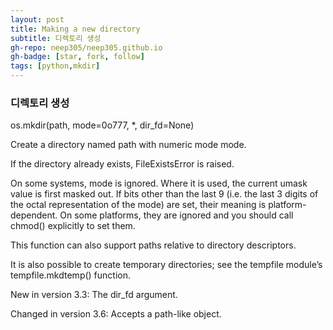 ```yaml
---
layout: post
title: Making a new directory
subtitle: 디렉토리 생성
gh-repo: neep305/neep305.github.io
gh-badge: [star, fork, follow]
tags: [python,mkdir]
---
```


### 디렉토리 생성

os.mkdir(path, mode=0o777, *, dir_fd=None)

Create a directory named path with numeric mode mode.

If the directory already exists, FileExistsError is raised.

On some systems, mode is ignored. Where it is used, the current umask value is first masked out. If bits other than the last 9 (i.e. the last 3 digits of the octal representation of the mode) are set, their meaning is platform-dependent. On some platforms, they are ignored and you should call chmod() explicitly to set them.

This function can also support paths relative to directory descriptors.

It is also possible to create temporary directories; see the tempfile module’s tempfile.mkdtemp() function.

New in version 3.3: The dir_fd argument.

Changed in version 3.6: Accepts a path-like object.
